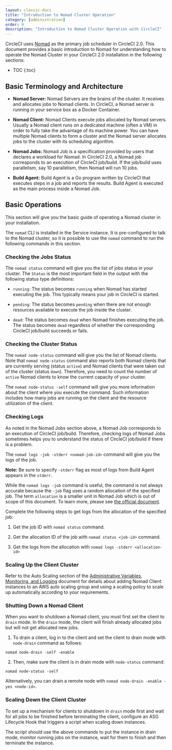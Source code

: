 ```yaml
---
layout: classic-docs
title: "Introduction to Nomad Cluster Operation"
category: [administration]
order: 9
description: "Introduction to Nomad Cluster Operation with CircleCI"
---
```


CircleCI uses [Nomad](https://www.hashicorp.com/blog/nomad-announcement/) as the primary job scheduler in CircleCI 2.0.
This document provides a basic introduction to Nomad for understanding how to operate the Nomad Cluster in your CircleCI 2.0 installation in the following sections:

* TOC
{:toc}

## Basic Terminology and Architecture

- **Nomad Server:** Nomad Servers are the brains of the cluster. It receives and allocates jobs to Nomad clients. In CircleCI, a Nomad server is running in your service box as a Docker Container.

- **Nomad Client:** Nomad Clients execute jobs allocated by Nomad servers. Usually a Nomad client runs on a dedicated machine (often a VM) in order to fully take the advantage of its machine power. You can have multiple Nomad clients to form a cluster and the Nomad server allocates jobs to the cluster with its scheduling algorithm.

- **Nomad Jobs:** Nomad Job is a specification provided by users that declares a workload for Nomad. In CircleCI 2.0, a Nomad job corresponds to an execution of CircleCI job/build. If the job/build uses parallelism, say 10 parallelism, then Nomad will run 10 jobs.

- **Build Agent:** Build Agent is a Go program written by CircleCI that executes steps in a job and reports the results. Build Agent is executed as the main process inside a Nomad Job.

## Basic Operations

This section will give you the basic guide of operating a Nomad cluster in your installation.

The `nomad` CLI is installed in the Service instance. It is pre-configured to talk to the Nomad cluster, so it is possible to use the `nomad` command to run the following commands in this section.

### Checking the Jobs Status

The `nomad status` command will give you the list of jobs status in your cluster. The `Status` is the most important field in the output with the following status type definitions:

- `running`: The status becomes `running` when Nomad has started executing the job. This typically means your job in CircleCI is started.

- `pending`: The status becomes `pending` when there are not enough resources available to execute the job inside the cluster.

- `dead`: The status becomes `dead` when Nomad finishes executing the job. The status becomes `dead` regardless of whether the corresponding CircleCI job/build succeeds or fails.

### Checking the Cluster Status

The `nomad node-status` command will give you the list of Nomad clients. Note that `nomad node-status` command also reports both Nomad clients that are currently serving (status `active`) and Nomad clients
that were taken out of the cluster (status `down`). Therefore, you need to count the number of `active` Nomad clients to know the current capacity of your cluster.

The `nomad node-status -self` command will give you more information about the client where you execute the command. Such information includes how many jobs are running on the client and the resource utilization of the client.

### Checking Logs

As noted in the Nomad Jobs section above, a Nomad Job corresponds to an execution of CircleCI job/build. Therefore, checking logs of Nomad Jobs sometimes helps you to understand the status of CircleCI job/build if there is a problem.

The `nomad logs -job -stderr <nomad-job-id>` command will give you the logs of the job.

**Note:** Be sure to specify `-stderr` flag as most of logs from Build Agent appears in the `stderr`.

While the `nomad logs -job` command is useful, the command is not always accurate because the `-job` flag uses a random allocation of the specified job. The term `allocation` is a smaller unit in Nomad Job which is out of scope of this document. To learn more, please see [the official document](https://www.nomadproject.io/docs/internals/scheduling.html).

Complete the following steps to get logs from the allocation of the specified job:

1. Get the job ID with `nomad status` command.

1. Get the allocation ID of the job with `nomad status <job-id>` command.

1. Get the logs from the allocation with `nomad logs -stderr <allocation-id>`

<!---
## Scaling the Nomad Cluster
Nomad itself does not provide a scaling method for cluster, so you must implement one. This section provides basic operations regarding scaling a cluster.
--->

### Scaling Up the Client Cluster

Refer to the Auto Scaling section of the [Administrative Variables, Monitoring, and Logging](https://circleci.com/docs/2.0/monitoring/#auto-scaling) document for details about adding Nomad Client instances to an AWS auto scaling group and using a scaling policy to scale up automatically according to your requirements. 

<!--- 
commenting until we have non-aws installations?
Scaling up Nomad cluster is very straightforward. To scale up, you need to register new Nomad clients into the cluster. If a Nomad client knows the IP addresses of Nomad servers, then the client can register to the cluster automatically.
HashiCorp recommends using Consul or other service discovery mechanisms to make this more robust in production. For more information, see the following pages in the official documentation for [Clustering](https://www.nomadproject.io/intro/getting-started/cluster.html), [Service Discovery](https://www.nomadproject.io/docs/service-discovery/index.html), and [Consul Integration](https://www.nomadproject.io/docs/agent/configuration/consul.html).
--->

### Shutting Down a Nomad Client

When you want to shutdown a Nomad client, you must first set the client to `drain` mode. In the `drain` mode, the client will finish already allocated jobs but will not get allocated new jobs.

1. To drain a client, log in to the client and set the client to drain mode with `node-drain` command as follows:

`nomad node-drain -self -enable`

2. Then, make sure the client is in drain mode with `node-status` command:

`nomad node-status -self`

Alternatively, you can drain a remote node with `nomad node-drain -enable -yes <node-id>`.

### Scaling Down the Client Cluster

To set up a mechanism for clients to shutdown in `drain` mode first and wait for all jobs to be finished before terminating the client, configure an ASG Lifecycle Hook that triggers a script when scaling down instances.

The script should use the above commands to put the instance in drain mode, monitor running jobs on the instance, wait for them to finish and then terminate the instance.
